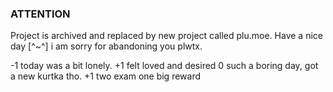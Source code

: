 ### ATTENTION
Project is archived and replaced by new project called plu.moe.
Have a nice day [^~^]
i am sorry for abandoning you plwtx.

-1 today was a bit lonely.
+1 felt loved and desired
0 such a boring day, got a new kurtka tho.
+1 two exam one big reward
